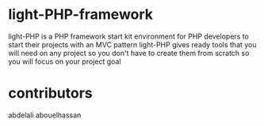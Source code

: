 # light-PHP-framework
light-PHP is a PHP framework start kit environment for PHP developers to start their  projects with an MVC pattern
light-PHP gives ready tools that you will need on any project so you don't have to create them from scratch so you will focus on your project goal 

# contributors
abdelali abouelhassan
